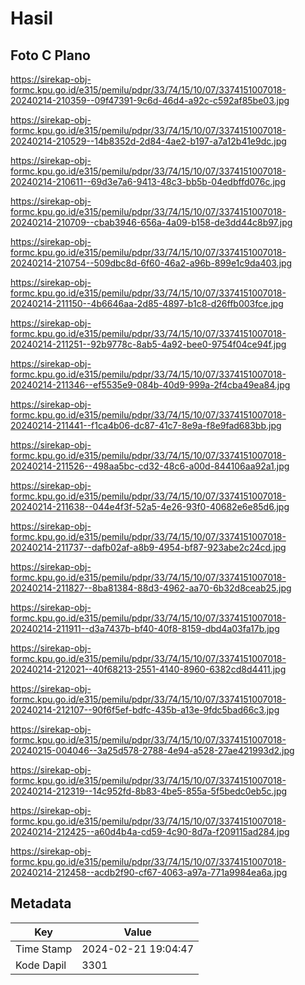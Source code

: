 # Hasil

## Foto C Plano

https://sirekap-obj-formc.kpu.go.id/e315/pemilu/pdpr/33/74/15/10/07/3374151007018-20240214-210359--09f47391-9c6d-46d4-a92c-c592af85be03.jpg

https://sirekap-obj-formc.kpu.go.id/e315/pemilu/pdpr/33/74/15/10/07/3374151007018-20240214-210529--14b8352d-2d84-4ae2-b197-a7a12b41e9dc.jpg

https://sirekap-obj-formc.kpu.go.id/e315/pemilu/pdpr/33/74/15/10/07/3374151007018-20240214-210611--69d3e7a6-9413-48c3-bb5b-04edbffd076c.jpg

https://sirekap-obj-formc.kpu.go.id/e315/pemilu/pdpr/33/74/15/10/07/3374151007018-20240214-210709--cbab3946-656a-4a09-b158-de3dd44c8b97.jpg

https://sirekap-obj-formc.kpu.go.id/e315/pemilu/pdpr/33/74/15/10/07/3374151007018-20240214-210754--509dbc8d-6f60-46a2-a96b-899e1c9da403.jpg

https://sirekap-obj-formc.kpu.go.id/e315/pemilu/pdpr/33/74/15/10/07/3374151007018-20240214-211150--4b6646aa-2d85-4897-b1c8-d26ffb003fce.jpg

https://sirekap-obj-formc.kpu.go.id/e315/pemilu/pdpr/33/74/15/10/07/3374151007018-20240214-211251--92b9778c-8ab5-4a92-bee0-9754f04ce94f.jpg

https://sirekap-obj-formc.kpu.go.id/e315/pemilu/pdpr/33/74/15/10/07/3374151007018-20240214-211346--ef5535e9-084b-40d9-999a-2f4cba49ea84.jpg

https://sirekap-obj-formc.kpu.go.id/e315/pemilu/pdpr/33/74/15/10/07/3374151007018-20240214-211441--f1ca4b06-dc87-41c7-8e9a-f8e9fad683bb.jpg

https://sirekap-obj-formc.kpu.go.id/e315/pemilu/pdpr/33/74/15/10/07/3374151007018-20240214-211526--498aa5bc-cd32-48c6-a00d-844106aa92a1.jpg

https://sirekap-obj-formc.kpu.go.id/e315/pemilu/pdpr/33/74/15/10/07/3374151007018-20240214-211638--044e4f3f-52a5-4e26-93f0-40682e6e85d6.jpg

https://sirekap-obj-formc.kpu.go.id/e315/pemilu/pdpr/33/74/15/10/07/3374151007018-20240214-211737--dafb02af-a8b9-4954-bf87-923abe2c24cd.jpg

https://sirekap-obj-formc.kpu.go.id/e315/pemilu/pdpr/33/74/15/10/07/3374151007018-20240214-211827--8ba81384-88d3-4962-aa70-6b32d8ceab25.jpg

https://sirekap-obj-formc.kpu.go.id/e315/pemilu/pdpr/33/74/15/10/07/3374151007018-20240214-211911--d3a7437b-bf40-40f8-8159-dbd4a03fa17b.jpg

https://sirekap-obj-formc.kpu.go.id/e315/pemilu/pdpr/33/74/15/10/07/3374151007018-20240214-212021--40f68213-2551-4140-8960-6382cd8d4411.jpg

https://sirekap-obj-formc.kpu.go.id/e315/pemilu/pdpr/33/74/15/10/07/3374151007018-20240214-212107--90f6f5ef-bdfc-435b-a13e-9fdc5bad66c3.jpg

https://sirekap-obj-formc.kpu.go.id/e315/pemilu/pdpr/33/74/15/10/07/3374151007018-20240215-004046--3a25d578-2788-4e94-a528-27ae421993d2.jpg

https://sirekap-obj-formc.kpu.go.id/e315/pemilu/pdpr/33/74/15/10/07/3374151007018-20240214-212319--14c952fd-8b83-4be5-855a-5f5bedc0eb5c.jpg

https://sirekap-obj-formc.kpu.go.id/e315/pemilu/pdpr/33/74/15/10/07/3374151007018-20240214-212425--a60d4b4a-cd59-4c90-8d7a-f209115ad284.jpg

https://sirekap-obj-formc.kpu.go.id/e315/pemilu/pdpr/33/74/15/10/07/3374151007018-20240214-212458--acdb2f90-cf67-4063-a97a-771a9984ea6a.jpg


## Metadata

| Key        | Value               |
| ---------- | ------------------- |
| Time Stamp | 2024-02-21 19:04:47 |
| Kode Dapil | 3301                |




